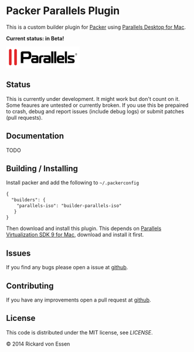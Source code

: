 # Packer Parallels Plugin

This is a custom builder plugin for [Packer](http://www.packer.io/) using [Parallels Desktop for Mac](http://www.parallels.com/products/desktop/).

**Current status: in Beta!**

![Parallels Logo](imgs/parallels_small.png)


## Status
This is currently under development. It might work but don't count on it. Some feaures are untested or currently broken. If you use this be prepaired to crash, debug and report issues (include debug logs) or submit patches (pull requests).

## Documentation
TODO

## Building / Installing
Install packer and add the following to ```~/.packerconfig```

```
{
  "builders": {
    "parallels-iso": "builder-parallels-iso"
   }
}
```
Then download and install this plugin. This depends on [Parallels Virtualization SDK 9 for Mac](http://download.parallels.com//desktop/v9/pde.hf1/ParallelsVirtualizationSDK-9.0.24172.951362.dmg), download and install it first.

## Issues
If you find any bugs please open a issue at [github](https://github.com/rickard-von-essen/packer-parallels/issues). 

## Contributing
If you have any improvements open a pull request at [github](https://github.com/rickard-von-essen/packer-parallels/pulls). 

## License

This code is distributed under the MIT license, see _LICENSE_.

© 2014 Rickard von Essen